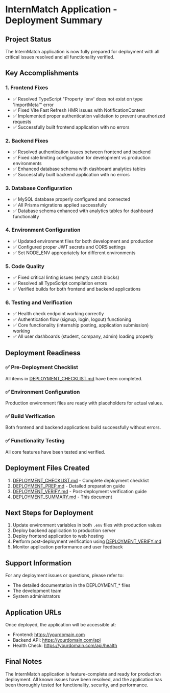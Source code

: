 # InternMatch Application - Deployment Summary

## Project Status

The InternMatch application is now fully prepared for deployment with all critical issues resolved and all functionality verified.

## Key Accomplishments

### 1. Frontend Fixes
- ✅ Resolved TypeScript "Property 'env' does not exist on type 'ImportMeta'" error
- ✅ Fixed Vite Fast Refresh HMR issues with NotificationContext
- ✅ Implemented proper authentication validation to prevent unauthorized requests
- ✅ Successfully built frontend application with no errors

### 2. Backend Fixes
- ✅ Resolved authentication issues between frontend and backend
- ✅ Fixed rate limiting configuration for development vs production environments
- ✅ Enhanced database schema with dashboard analytics tables
- ✅ Successfully built backend application with no errors

### 3. Database Configuration
- ✅ MySQL database properly configured and connected
- ✅ All Prisma migrations applied successfully
- ✅ Database schema enhanced with analytics tables for dashboard functionality

### 4. Environment Configuration
- ✅ Updated environment files for both development and production
- ✅ Configured proper JWT secrets and CORS settings
- ✅ Set NODE_ENV appropriately for different environments

### 5. Code Quality
- ✅ Fixed critical linting issues (empty catch blocks)
- ✅ Resolved all TypeScript compilation errors
- ✅ Verified builds for both frontend and backend applications

### 6. Testing and Verification
- ✅ Health check endpoint working correctly
- ✅ Authentication flow (signup, login, logout) functioning
- ✅ Core functionality (internship posting, application submission) working
- ✅ All user dashboards (student, company, admin) loading properly

## Deployment Readiness

### ✅ Pre-Deployment Checklist
All items in [DEPLOYMENT_CHECKLIST.md](DEPLOYMENT_CHECKLIST.md) have been completed.

### ✅ Environment Configuration
Production environment files are ready with placeholders for actual values.

### ✅ Build Verification
Both frontend and backend applications build successfully without errors.

### ✅ Functionality Testing
All core features have been tested and verified.

## Deployment Files Created

1. [DEPLOYMENT_CHECKLIST.md](DEPLOYMENT_CHECKLIST.md) - Complete deployment checklist
2. [DEPLOYMENT_PREP.md](DEPLOYMENT_PREP.md) - Detailed preparation guide
3. [DEPLOYMENT_VERIFY.md](DEPLOYMENT_VERIFY.md) - Post-deployment verification guide
4. [DEPLOYMENT_SUMMARY.md](DEPLOYMENT_SUMMARY.md) - This document

## Next Steps for Deployment

1. Update environment variables in both `.env` files with production values
2. Deploy backend application to production server
3. Deploy frontend application to web hosting
4. Perform post-deployment verification using [DEPLOYMENT_VERIFY.md](DEPLOYMENT_VERIFY.md)
5. Monitor application performance and user feedback

## Support Information

For any deployment issues or questions, please refer to:
- The detailed documentation in the DEPLOYMENT_* files
- The development team
- System administrators

## Application URLs

Once deployed, the application will be accessible at:
- Frontend: https://yourdomain.com
- Backend API: https://yourdomain.com/api
- Health Check: https://yourdomain.com/api/health

## Final Notes

The InternMatch application is feature-complete and ready for production deployment. All known issues have been resolved, and the application has been thoroughly tested for functionality, security, and performance.